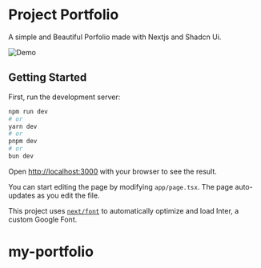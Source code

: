 # Project Portfolio

A simple and Beautiful Porfolio made with Nextjs and Shadcn Ui.

![Demo](https://dev-to-uploads.s3.amazonaws.com/uploads/articles/u7eq68h0uvs6xqgw3yqe.jpeg)

## Getting Started

First, run the development server:

```bash
npm run dev
# or
yarn dev
# or
pnpm dev
# or
bun dev
```

Open [http://localhost:3000](http://localhost:3000) with your browser to see the result.

You can start editing the page by modifying `app/page.tsx`. The page auto-updates as you edit the file.

This project uses [`next/font`](https://nextjs.org/docs/basic-features/font-optimization) to automatically optimize and load Inter, a custom Google Font.


# my-portfolio
